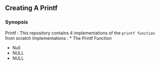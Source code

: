 Creating A Printf
----------------
### Synopsis ###
Printf : This repository contains 4 implementations of the `printf function` from scratch
Implementations : * The Printf Function
* Null
* NULL
* NULL


